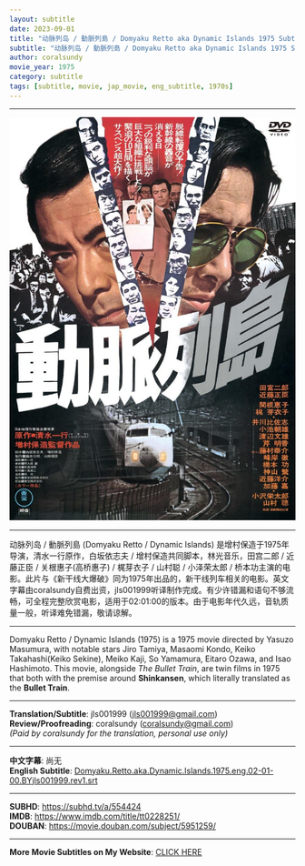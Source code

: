 ```yaml
---
layout: subtitle
date: 2023-09-01
title: "动脉列岛 / 動脈列島 / Domyaku Retto aka Dynamic Islands 1975 Subtitle (English)"
subtitle: "动脉列岛 / 動脈列島 / Domyaku Retto aka Dynamic Islands 1975 Subtitle (English)"
author: coralsundy
movie_year: 1975
category: subtitle
tags: [subtitle, movie, jap_movie, eng_subtitle, 1970s]
---
```


------

<img src="../assets/tt0228251.jpg" alt="tt0228251_cover_art" />

------

动脉列岛 / 動脈列島 (Domyaku Retto / Dynamic Islands) 是增村保造于1975年导演，清水一行原作，白坂依志夫 / 增村保造共同脚本，林光音乐，田宫二郎 / 近藤正臣 / 关根惠子(高桥惠子) / 梶芽衣子 / 山村聪 / 小泽荣太郎 / 桥本功主演的电影。此片与《新干线大爆破》同为1975年出品的，新干线列车相关的电影。英文字幕由coralsundy自费出资，jls001999听译制作完成。有少许错漏和语句不够流畅，可全程完整欣赏电影，适用于02:01:00的版本。由于电影年代久远，音轨质量一般，听译难免错漏，敬请谅解。

------

Domyaku Retto / Dynamic Islands (1975) is a 1975 movie directed by Yasuzo Masumura, with notable stars Jiro Tamiya, Masaomi Kondo, Keiko Takahashi(Keiko Sekine), Meiko Kaji, So Yamamura, Eitaro Ozawa, and Isao Hashimoto. This movie, alongside *The Bullet Train*, are twin films in 1975 that both with the premise around **Shinkansen**, which literally translated as the **Bullet Train**.

------

**Translation/Subtitle**: jls001999 (jls001999@gmail.com)<br>
**Review/Proofreading**: coralsundy (coralsundy@gmail.com)<br>
*(Paid by coralsundy for the translation, personal use only)*

------

**中文字幕**: 尚无<br>
**English Subtitle**: [Domyaku.Retto.aka.Dynamic.Islands.1975.eng.02-01-00.BYjls001999.rev1.srt](../subtitles/Domyaku.Retto.aka.Dynamic.Islands.1975.eng.02-01-00.BYjls001999.rev1.srt)

------

**SUBHD**: <https://subhd.tv/a/554424><br>
**IMDB**: <https://www.imdb.com/title/tt0228251/><br>
**DOUBAN**: <https://movie.douban.com/subject/5951259/>

------

**More Movie Subtitles on My Website**: <a href='{% post_url 2021-01-10-subtitles-summary-list %}'>CLICK HERE</a>


